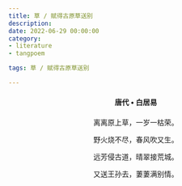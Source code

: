 ```yaml
---
title: 草 / 赋得古原草送别
description:
date: 2022-06-29 00:00:00
category:
- literature
- tangpoem

tags: 草 / 赋得古原草送别

---
```


<div id="poem-author">
唐代 • 白居易
</div>
<div id="poem-body">
<p class="poem-paragraph">离离原上草，一岁一枯荣。</p>
<p class="poem-paragraph">野火烧不尽，春风吹又生。</p>
<p class="poem-paragraph">远芳侵古道，晴翠接荒城。</p>
<p class="poem-paragraph">又送王孙去，萋萋满别情。</p>

</div>

<style>

#poem-author {
    width: 100%;
    text-align: center;
    margin: 20px 0;
    font-weight: bold;
}
#poem-body {
    width: 100%;
    text-align: center;
}
.poem-paragraph {
    font-family: "仿宋"
}

</style>